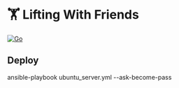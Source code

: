 # 🏋️ Lifting With Friends

[![Go](https://github.com/IvanMacek/lifting-with-friends/actions/workflows/go.yml/badge.svg?branch=main)](https://github.com/IvanMacek/lifting-with-friends/actions/workflows/go.yml)

## Deploy
ansible-playbook ubuntu_server.yml --ask-become-pass